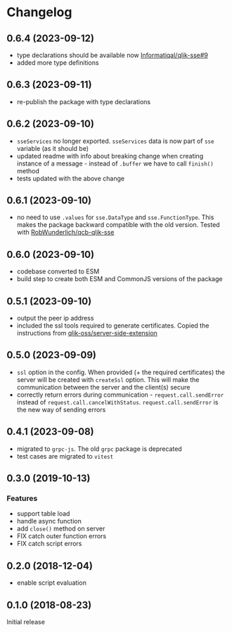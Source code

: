 # Changelog

## 0.6.4 (2023-09-12)

- type declarations should be available now [Informatiqal/qlik-sse#9](https://github.com/Informatiqal/qlik-sse/issues/9)
- added more type definitions

## 0.6.3 (2023-09-11)

- re-publish the package with type declarations

## 0.6.2 (2023-09-10)

- `sseServices` no longer exported. `sseServices` data is now part of `sse` variable (as it should be)
- updated readme with info about breaking change when creating instance of a message - instead of `.buffer` we have to call `finish()` method
- tests updated with the above change

## 0.6.1 (2023-09-10)

- no need to use `.values` for `sse.DataType` and `sse.FunctionType`. This makes the package backward compatible with the old version. Tested with [RobWunderlich/qcb-qlik-sse](https://github.com/RobWunderlich/qcb-qlik-sse)

## 0.6.0 (2023-09-10)

- codebase converted to ESM
- build step to create both ESM and CommonJS versions of the package

## 0.5.1 (2023-09-10)

- output the peer ip address
- included the ssl tools required to generate certificates. Copied the instructions from [qlik-oss/server-side-extension](https://github.com/qlik-oss/server-side-extension/tree/master/generate_certs_guide)

## 0.5.0 (2023-09-09)

- `ssl` option in the config. When provided (+ the required certificates) the server will be created with `createSsl` option. This will make the communication between the server and the client(s) secure
- correctly return errors during communication - `request.call.sendError` instead of `request.call.cancelWithStatus`. `request.call.sendError` is the new way of sending errors

## 0.4.1 (2023-09-08)

- migrated to `grpc-js`. The old `grpc` package is deprecated
- test cases are migrated to `vitest`

## 0.3.0 (2019-10-13)

### Features

- support table load
- handle async function
- add `close()` method on server
- FIX catch outer function errors
- FIX catch script errors

## 0.2.0 (2018-12-04)

- enable script evaluation

## 0.1.0 (2018-08-23)

Initial release
